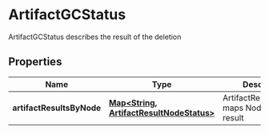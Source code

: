

# ArtifactGCStatus

ArtifactGCStatus describes the result of the deletion
## Properties

Name | Type | Description | Notes
------------ | ------------- | ------------- | -------------
**artifactResultsByNode** | [**Map&lt;String, ArtifactResultNodeStatus&gt;**](ArtifactResultNodeStatus.md) | ArtifactResultsByNode maps Node name to result |  [optional]




